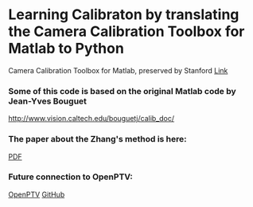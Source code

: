 # Learning Calibraton by translating the Camera Calibration Toolbox for Matlab to Python

Camera Calibration Toolbox for Matlab, preserved by Stanford [Link](https://robots.stanford.edu/cs223b04/JeanYvesCalib/)

### Some of this code is based on the original Matlab code by Jean-Yves Bouguet

http://www.vision.caltech.edu/bouguetj/calib_doc/

### The paper about the Zhang's method is here:

[PDF](tr98-71.pdf)


### Future connection to OpenPTV:
[OpenPTV](http://openptv.net/)
[GitHub](https://github.com/openptv/openptv-python)